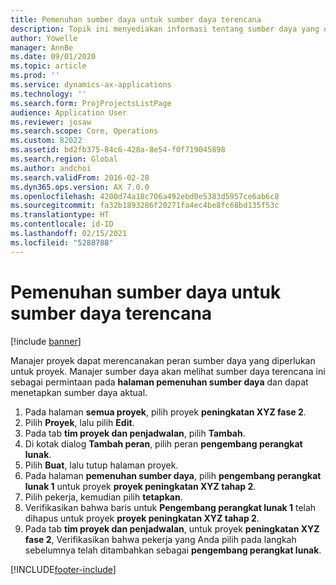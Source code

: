 ```yaml
---
title: Pemenuhan sumber daya untuk sumber daya terencana
description: Topik ini menyediakan informasi tentang sumber daya yang direncanakan untuk proyek.
author: Yowelle
manager: AnnBe
ms.date: 09/01/2020
ms.topic: article
ms.prod: ''
ms.service: dynamics-ax-applications
ms.technology: ''
ms.search.form: ProjProjectsListPage
audience: Application User
ms.reviewer: josaw
ms.search.scope: Core, Operations
ms.custom: 82022
ms.assetid: bd2fb375-84c6-428a-8e54-f0f719045898
ms.search.region: Global
ms.author: andchoi
ms.search.validFrom: 2016-02-28
ms.dyn365.ops.version: AX 7.0.0
ms.openlocfilehash: 4200d74a18c706a492ebd0e5383d5957ce6ab6c8
ms.sourcegitcommit: fa32b1893286f20271fa4ec4be8fc68bd135f53c
ms.translationtype: HT
ms.contentlocale: id-ID
ms.lasthandoff: 02/15/2021
ms.locfileid: "5288788"
---
```

# <a name="resource-fulfillment-for-planned-resources"></a>Pemenuhan sumber daya untuk sumber daya terencana

[!include [banner](../includes/banner.md)]

Manajer proyek dapat merencanakan peran sumber daya yang diperlukan untuk proyek. Manajer sumber daya akan melihat sumber daya terencana ini sebagai permintaan pada **halaman pemenuhan sumber daya** dan dapat menetapkan sumber daya aktual.

1. Pada halaman **semua proyek**, pilih proyek **peningkatan XYZ fase 2**.
2. Pilih **Proyek**, lalu pilih **Edit**.
3. Pada tab **tim proyek dan penjadwalan**, pilih **Tambah**.
4. Di kotak dialog **Tambah peran**, pilih peran **pengembang perangkat lunak**.
5. Pilih **Buat**, lalu tutup halaman proyek.
6. Pada halaman **pemenuhan sumber daya**, pilih **pengembang perangkat lunak 1** untuk proyek **proyek peningkatan XYZ tahap 2**.
7. Pilih pekerja, kemudian pilih **tetapkan**.
8. Verifikasikan bahwa baris untuk **Pengembang perangkat lunak 1** telah dihapus untuk proyek **proyek peningkatan XYZ tahap 2**.
9. Pada tab **tim proyek dan penjadwalan**, untuk proyek **peningkatan XYZ fase 2**, Verifikasikan bahwa pekerja yang Anda pilih pada langkah sebelumnya telah ditambahkan sebagai **pengembang perangkat lunak**.


[!INCLUDE[footer-include](../includes/footer-banner.md)]